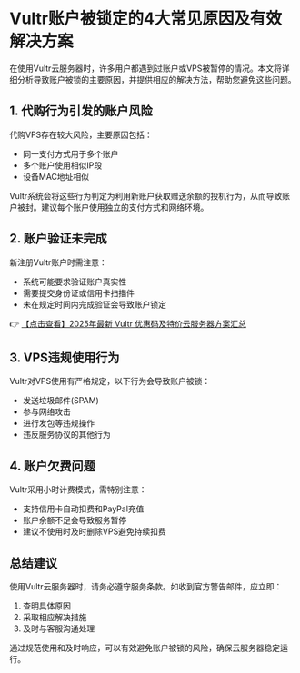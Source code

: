 # Vultr账户被锁定的4大常见原因及有效解决方案

在使用Vultr云服务器时，许多用户都遇到过账户或VPS被暂停的情况。本文将详细分析导致账户被锁的主要原因，并提供相应的解决方法，帮助您避免这些问题。

## 1. 代购行为引发的账户风险

代购VPS存在较大风险，主要原因包括：

- 同一支付方式用于多个账户
- 多个账户使用相似IP段
- 设备MAC地址相似

Vultr系统会将这些行为判定为利用新账户获取赠送余额的投机行为，从而导致账户被封。建议每个账户使用独立的支付方式和网络环境。

## 2. 账户验证未完成

新注册Vultr账户时需注意：

- 系统可能要求验证账户真实性
- 需要提交身份证或信用卡扫描件
- 未在规定时间内完成验证会导致账户锁定

👉 [【点击查看】2025年最新 Vultr 优惠码及特价云服务器方案汇总](https://bit.ly/VuLtr)

## 3. VPS违规使用行为

Vultr对VPS使用有严格规定，以下行为会导致账户被锁：

- 发送垃圾邮件(SPAM)
- 参与网络攻击
- 进行发包等违规操作
- 违反服务协议的其他行为

## 4. 账户欠费问题

Vultr采用小时计费模式，需特别注意：

- 支持信用卡自动扣费和PayPal充值
- 账户余额不足会导致服务暂停
- 建议不使用时及时删除VPS避免持续扣费

## 总结建议

使用Vultr云服务器时，请务必遵守服务条款。如收到官方警告邮件，应立即：

1. 查明具体原因
2. 采取相应解决措施
3. 及时与客服沟通处理

通过规范使用和及时响应，可以有效避免账户被锁的风险，确保云服务器稳定运行。